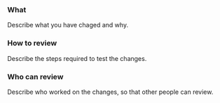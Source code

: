 ### What

Describe what you have chaged and why.

### How to review

Describe the steps required to test the changes.

### Who can review

Describe who worked on the changes, so that other people can review.
